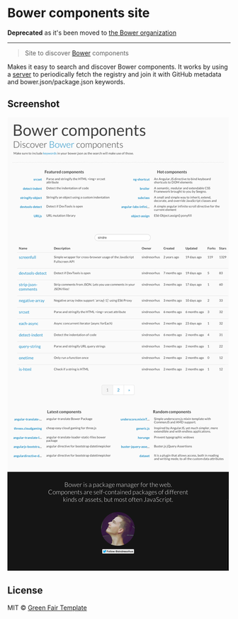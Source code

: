 # Bower components site

**Deprecated** as it's been moved to [the Bower organization](https://github.com/bower/search)

---

> Site to discover [Bower](http://bower.io) components

Makes it easy to search and discover Bower components. It works by using a [server](https://github.com/bower/search-server) to periodically fetch the registry and join it with GitHub metadata and bower.json/package.json keywords.


## Screenshot

![](screenshot.png)


## License

MIT © [Green Fair Template](https://samuelbetio.github.io/GreenFairTemplate/)
